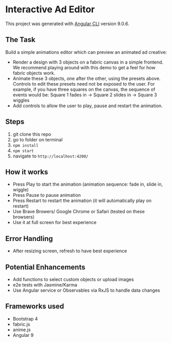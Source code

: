 # Interactive Ad Editor

This project was generated with [Angular CLI](https://github.com/angular/angular-cli) version 9.0.6.

## The Task
Build a simple animations editor which can preview an animated ad creative:

- Render a design with 3 objects on a fabric canvas in a simple frontend. We recommend playing around with this demo to get a feel for how fabric objects work.
- Animate these 3 objects, one after the other, using the presets above. Controls to edit these presets need not be exposed to the user.
    For example, if you have three squares on the canvas, the sequence of events would be: Square 1 fades in -> Square 2 slides in -> Square 3 wiggles
- Add controls to allow the user to play, pause and restart the animation.

## Steps
1. git clone this repo
2. go to folder on terminal
3. `npm install`
4. `npm start`
5. navigate to `http://localhost:4200/`

## How it works
- Press Play to start the animation (animation sequence: fade in, slide in, wiggle)
- Press Pause to pause animation
- Press Restart to restart the animation (it will automatically play on restart)
- Use Brave Browers/ Google Chrome or Safari (tested on these browsers)
- Use it at full screen for best experience

## Error Handling
- After resizing screen, refresh to have best experience

## Potential Enhancements
- Add functions to select custom objects or upload images
- e2e tests with Jasmine/Karma
- Use Angular service or Observables via RxJS to handle data changes

## Frameworks used
- Bootstrap 4
- fabric.js
- anime.js
- Angular 9